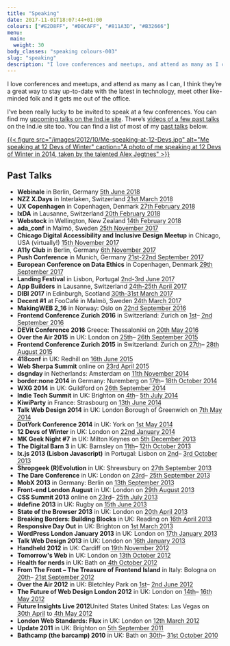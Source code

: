 ```yaml
---
title: "Speaking"
date: 2017-11-01T18:07:44+01:00
colours: ["#E2D8FF", "#D8CAFF", "#811A3D", "#B32666"]
menu:
 main:
  weight: 30
body_classes: "speaking colours-003"
slug: "speaking"
description: "I love conferences and meetups, and attend as many as I can, I think they’re a great way to stay up-to-date with the latest in technology, meet other like-minded folk and it gets me out of the office."
---
```


I love conferences and meetups, and attend as many as I can, I think they’re a great way to stay up-to-date with the latest in technology, meet other like-minded folk and it gets me out of the office.<!--more-->

I’ve been really lucky to be invited to speak at a few conferences. You can find my [upcoming talks on the Ind.ie site](https://ind.ie/events). There’s [videos of a few past talks](https://ind.ie/services/talks/#laura) on the Ind.ie site too. You can find a list of most of my [past talks](#past-talks) below.

[{{< figure src="/images/2012/10/Me-speaking-at-12-Devs.jpg" alt="Me speaking at 12 Devs of Winter" caption="A photo of me speaking at 12 Devs of Winter in 2014, taken by the talented Alex Jegtnes" >}}](http://www.flickr.com/photos/68110573@N02/12132726904/)

## Past Talks

* **Webinale** in Berlin, Germany <abbr class="dtstart" title="2018-06-5">5th June 2018</abbr>
* **NZZ X.Days** in Interlaken, Switzerland <abbr class="dtstart" title="2018-03-21">21st March 2018</abbr>
* **UX Copenhagen** in Copenhagen, Denmark <abbr class="dtstart" title="2018-02-27">27th February 2018</abbr>
* **IxDA** in Lausanne, Switzerland <abbr class="dtstart" title="2018-02-20">20th February 2018</abbr>
* **Webstock** in Wellington, New Zealand <abbr class="dtstart" title="2018-02-14">14th February 2018</abbr>
* **ada_conf** in Malmö, Sweden <abbr class="dtstart" title="2017-11-25">25th November 2017</abbr>
* **Chicago Digital Accessibility and Inclusive Design Meetup** in Chicago, USA (virtually!) <abbr class="dtstart" title="2017-11-15">15th November 2017</abbr>
* **A11y Club** in Berlin, Germany <abbr class="dtstart" title="2017-11-06">6th November 2017</abbr>
* **Push Conference** in Munich, Germany <abbr class="dtstart" title="2017-09-21">21st-22nd September 2017</abbr>
* **European Conference on Data Ethics** in Copenhagen, Denmark <abbr class="dtstart" title="2017-09-29">29th September 2017</abbr>
* **Landing Festival** in Lisbon, Portugal <abbr class="dtstart" title="2017-06-02">2nd-3rd June 2017</abbr>
* **App Builders** in Lausanne, Switzerland <abbr class="dtstart" title="2017-04-24">24th-25th April 2017</abbr>
* **DIBI 2017** in Edinburgh, Scotland <abbr class="dtstart" title="2017-03-30">30th-31st March 2017</abbr>
* **Decent #1** at FooCafé in Malmö, Sweden <abbr class="dtstart" title="2017-03-24">24th March 2017</abbr>
* **MakingWEB 2_16** in Norway: Oslo on <abbr class="dtstart" title="2016-09-22">22nd September 2016</abbr>
* **Frontend Conference Zurich 2016** in Switzerland: Zurich on <abbr class="dtstart" title="2016-09-01">1st</abbr>– <abbr class="dtend" title="2016-09-02">2nd September 2016</abbr>
* **DEVit Conference 2016** Greece: Thessaloniki on <abbr class="dtstart" title="2016-05-20">20th May 2016</abbr>
* **Over the Air 2015** in UK: London on <abbr class="dtstart" title="2015-09-25">25th</abbr>– <abbr class="dtend" title="2015-09-26">26th September 2015</abbr>
* **Frontend Conference Zurich 2015** in Switzerland: Zurich on <abbr class="dtstart" title="2015-08-27">27th</abbr>– <abbr class="dtend" title="2015-08-28">28th August 2015</abbr>
* **418conf** in UK: Redhill on <abbr class="dtstart" title="2015-06-16">16th June 2015</abbr>
* **Web Sherpa Summit** online on <abbr class="dtstart" title="2015-04-23">23rd April 2015</abbr>
* **dsgn​day** in Netherlands: Amsterdam on <abbr class="dtstart" title="2014-11-11">11th November 2014</abbr>
* **border:none 2014** in Germany: Nuremberg on <abbr class="dtstart" title="2014-10-17">17th</abbr>– <abbr class="dtend" title="2014-10-18">18th October 2014</abbr>
* **WXG 2014** in UK: Guildford on <abbr class="dtstart" title="2014-09-26">26th September 2014</abbr>
* **Indie Tech Summit** in UK: Brighton on <abbr class="dtstart" title="2014-07-04">4th</abbr>– <abbr class="dtend" title="2014-07-05">5th July 2014</abbr>
* **KiwiParty** in France: Strasbourg on <abbr class="dtstart" title="2014-06-13">13th June 2014</abbr>
* **Talk Web Design 2014** in UK: London Borough of Greenwich on <abbr class="dtstart" title="2014-05-07">7th May 2014</abbr>
* **DotYork Conference 2014** in UK: York on <abbr class="dtstart" title="2014-05-01">1st May 2014</abbr>
* **12 Devs of Winter** in UK: London on <abbr class="dtstart" title="2014-01-22">22nd January 2014</abbr>
* **MK Geek Night #7** in UK: Milton Keynes on <abbr class="dtstart" title="2013-12-05">5th December 2013</abbr>
* **The Digital Barn 3** in UK: Barnsley on <abbr class="dtstart" title="2013-10-11">11th</abbr>– <abbr class="dtend" title="2013-10-12">12th October 2013</abbr>
* **lx.js 2013 (Lisbon Javascript)** in Portugal: Lisbon on <abbr class="dtstart" title="2013-10-02">2nd</abbr>– <abbr class="dtend" title="2013-10-03">3rd October 2013</abbr>
* **Shropgeek (R)Evolution** in UK: Shrewsbury on <abbr class="dtstart" title="2013-09-27">27th September 2013</abbr>
* **The Dare Conference** in UK: London on <abbr class="dtstart" title="2013-09-23">23rd</abbr>– <abbr class="dtend" title="2013-09-25">25th September 2013</abbr>
* **MobX 2013** in Germany: Berlin on <abbr class="dtstart" title="2013-09-13">13th September 2013</abbr>
* **Front-end London August** in UK: London on <abbr class="dtstart" title="2013-08-29">29th August 2013</abbr>
* **CSS Summit 2013** online on <abbr class="dtstart" title="2013-07-23">23rd</abbr>– <abbr class="dtend" title="2013-07-25">25th July 2013</abbr>
* **#define 2013** in UK: Rugby on <abbr class="dtstart" title="2013-06-15">15th June 2013</abbr>
* **State of the Browser 2013** in UK: London on <abbr class="dtstart" title="2013-04-20">20th April 2013</abbr>
* **Breaking Borders: Building Blocks** in UK: Reading on <abbr class="dtstart" title="2013-04-16">16th April 2013</abbr>
* **Responsive Day Out** in UK: Brighton on <abbr class="dtstart" title="2013-03-01">1st March 2013</abbr>
* **WordPress London January 2013** in UK: London on <abbr class="dtstart" title="2013-01-17">17th January 2013</abbr>
* **Talk Web Design 2013** in UK: London on <abbr class="dtstart" title="2013-01-16">16th January 2013</abbr>
* **Handheld 2012** in UK: Cardiff on <abbr class="dtstart" title="2012-11-19">19th November 2012</abbr>
* **Tomorrow's Web** in UK: London on <abbr class="dtstart" title="2012-10-13">13th October 2012</abbr>
* **Health for nerds** in UK: Bath on <abbr class="dtstart" title="2012-10-04">4th October 2012</abbr>
* **From The Front – The Treasure of Frontend Island** in Italy: Bologna on <abbr class="dtstart" title="2012-09-20">20th</abbr>– <abbr class="dtend" title="2012-09-21">21st September 2012</abbr>
* **Over the Air 2012** in UK: Bletchley Park on <abbr class="dtstart" title="2012-06-01">1st</abbr>– <abbr class="dtend" title="2012-06-02">2nd June 2012</abbr>
* **The Future of Web Design London 2012** in UK: London on <abbr class="dtstart" title="2012-05-14">14th</abbr>– <abbr class="dtend" title="2012-05-16">16th May 2012</abbr>
* **Future Insights Live 2012**United States United States: Las Vegas on <abbr class="dtstart" title="2012-04-30">30th April</abbr> to <abbr class="dtend" title="2012-05-04">4th May 2012</abbr>
* **London Web Standards: Flux** in UK: London on <abbr class="dtstart" title="2012-03-12">12th March 2012</abbr>
* **Update 2011** in UK: Brighton on <abbr class="dtstart" title="2011-09-05">5th September 2011</abbr>
* **Bathcamp (the barcamp) 2010** in UK: Bath on <abbr class="dtstart" title="2010-10-30">30th</abbr>– <abbr class="dtend" title="2010-10-31">31st October 2010</abbr>

